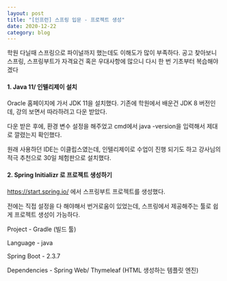 ```yaml
---
layout: post
title: "[인프런] 스프링 입문 - 프로젝트 생성"
date: 2020-12-22
category: blog
---
```


학원 다닐때 스프링으로 파이널까지 했는데도 이해도가 많이 부족하다. 공고 찾아보니 스프링, 스프링부트가 자격요건 혹은 우대사항에 많으니 다시 한 번 기초부터 복습해야겠다

#### 1. Java 11/ 인텔리제이 설치

Oracle 홈페이지에 가서 JDK 11을 설치했다. 기존에 학원에서 배운건 JDK 8 버전인데, 강의 보면서 따라하려고 다운 받았다.

다운 받은 후에, 환경 변수 설정을 해주었고 cmd에서 java -version을 입력해서 제대로 깔렸는지 확인했다.

원래 사용하던 IDE는 이클립스였는데, 인텔리제이로 수업이 진행 되기도 하고 강사님의 적극 추천으로 30일 체험판으로 설치했다.



#### 2. Spring Initializr 로 프로젝트 생성하기

https://start.spring.io/ 에서 스프링부트 프로젝트를 생성했다.

전에는 직접 설정을 다 해야해서 번거로움이 있었는데, 스프링에서 제공해주는 툴로 쉽게 프로젝트 생성이 가능하다.


Project - Gradle (빌드 툴)

Language - java

Spring Boot - 2.3.7

Dependencies - Spring Web/ Thymeleaf (HTML 생성하는 템플릿 엔진)





